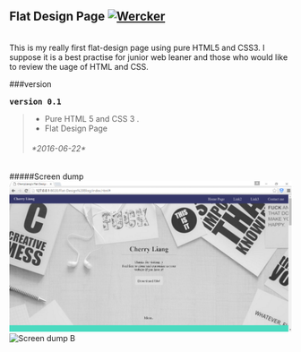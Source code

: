 **Flat Design Page**       [![Wercker](https://img.shields.io/wercker/ci/wercker/docs.svg?maxAge=2592000)]()
----------
<br>
This is my really first flat-design page using pure HTML5 and CSS3. 
I suppose it is a best practise for junior web leaner and those who would like to review the uage of HTML and CSS.


###version
 
<kbd>**version 0.1**</kbd>  &nbsp;   
>- Pure HTML 5 and CSS 3 . 
>- Flat Design Page
><h6>*2016-06-22*</h6> 

#####Screen dump
![Screen dump A](/img/Screen_dump.PNG)
![Screen dump B](/img/Screen_dump_02.PNG.PNG)


